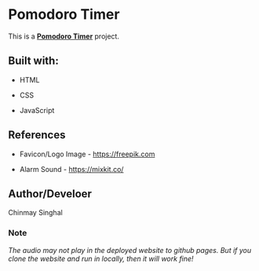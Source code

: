 # Pomodoro Timer

This is a [**Pomodoro Timer**](https://en.wikipedia.org/wiki/Pomodoro_Technique) project.

## Built with:

-   HTML

-   CSS

-   JavaScript

## References

-   Favicon/Logo Image - https://freepik.com

-   Alarm Sound - https://mixkit.co/

## Author/Develoer

Chinmay Singhal


### Note
_The audio may not play in the deployed website to github pages. But if you clone the website and run in locally, then it will work fine!_
